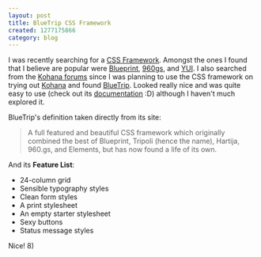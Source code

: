 ```yaml
--- 
layout: post
title: BlueTrip CSS Framework
created: 1277175866
category: blog
---
```


I was recently searching for a [CSS Framework](http://en.wikipedia.org/wiki/CSS_framework#CSS_framework). Amongst the ones I found that I believe are popular were [Blueprint](http://www.blueprintcss.org/), [960gs](http://960.gs/), and [YUI](http://developer.yahoo.com/yui/). I also searched from the [Kohana forums](http://forum.kohanaframework.org/comments.php?DiscussionID=1691&Focus=12021) since I was planning to use the CSS framework on trying out [Kohana](http://kohanaframework.org/) and found [BlueTrip](http://bluetrip.org/). Looked really nice and was quite easy to use (check out its [documentation](http://bluetrip.org/docs/quick-start-guide) :D) although I haven't much explored it.

BlueTrip's definition taken directly from its site:

> A full featured and beautiful CSS framework which originally combined the best of Blueprint, Tripoli (hence the name), Hartija, 960.gs, and Elements, but has now found a life of its own.

And its __Feature List__:

* 24-column grid
* Sensible typography styles
* Clean form styles
* A print stylesheet
* An empty starter stylesheet
* Sexy buttons
* Status message styles

Nice! 8)
